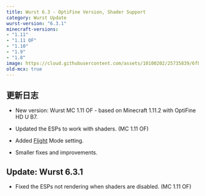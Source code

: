 ```yaml
---
title: Wurst 6.3 - OptiFine Version, Shader Support
category: Wurst Update
wurst-version: "6.3.1"
minecraft-versions:
- "1.11"
- "1.11 OF"
- "1.10"
- "1.9"
- "1.8"
image: https://cloud.githubusercontent.com/assets/10100202/25735839/6fb1b528-316e-11e7-87d1-38ab753edf91.jpg
old-mcx: true
---
```

## 更新日志

- New version: Wurst MC 1.11 OF - based on Minecraft 1.11.2 with OptiFine HD U B7.

- Updated the ESPs to work with shaders. (MC 1.11 OF)

- Added [Flight](https://wurst.wiki/flight) Mode setting.

- Smaller fixes and improvements.

## Update: Wurst 6.3.1

- Fixed the ESPs not rendering when shaders are disabled. (MC 1.11 OF)
